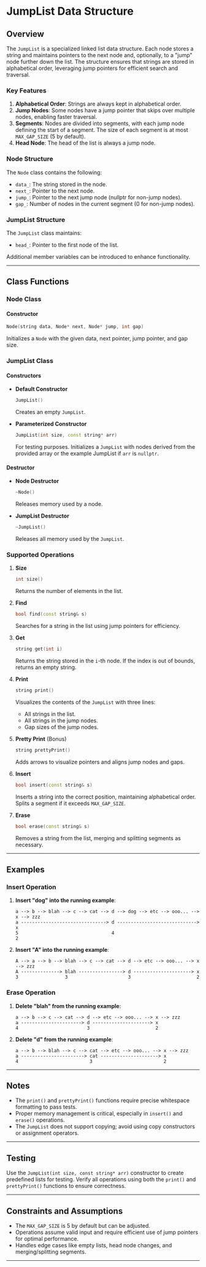 # JumpList Data Structure

## Overview
The `JumpList` is a specialized linked list data structure. Each node stores a string and maintains pointers to the next node and, optionally, to a "jump" node further down the list. The structure ensures that strings are stored in alphabetical order, leveraging jump pointers for efficient search and traversal.

### Key Features
1. **Alphabetical Order**: Strings are always kept in alphabetical order.
2. **Jump Nodes**: Some nodes have a jump pointer that skips over multiple nodes, enabling faster traversal.
3. **Segments**: Nodes are divided into segments, with each jump node defining the start of a segment. The size of each segment is at most `MAX_GAP_SIZE` (5 by default).
4. **Head Node**: The head of the list is always a jump node.

### Node Structure
The `Node` class contains the following:
- `data_`: The string stored in the node.
- `next_`: Pointer to the next node.
- `jump_`: Pointer to the next jump node (nullptr for non-jump nodes).
- `gap_`: Number of nodes in the current segment (0 for non-jump nodes).

### JumpList Structure
The `JumpList` class maintains:
- `head_`: Pointer to the first node of the list.

Additional member variables can be introduced to enhance functionality.

---

## Class Functions

### Node Class
#### Constructor
```cpp
Node(string data, Node* next, Node* jump, int gap)
```
Initializes a `Node` with the given data, next pointer, jump pointer, and gap size.

### JumpList Class
#### Constructors
- **Default Constructor**
  ```cpp
  JumpList()
  ```
  Creates an empty `JumpList`.

- **Parameterized Constructor**
  ```cpp
  JumpList(int size, const string* arr)
  ```
  For testing purposes. Initializes a `JumpList` with nodes derived from the provided array or the example JumpList if `arr` is `nullptr`.

#### Destructor
- **Node Destructor**
  ```cpp
  ~Node()
  ```
  Releases memory used by a node.

- **JumpList Destructor**
  ```cpp
  ~JumpList()
  ```
  Releases all memory used by the `JumpList`.

### Supported Operations
1. **Size**
   ```cpp
   int size()
   ```
   Returns the number of elements in the list.

2. **Find**
   ```cpp
   bool find(const string& s)
   ```
   Searches for a string in the list using jump pointers for efficiency.

3. **Get**
   ```cpp
   string get(int i)
   ```
   Returns the string stored in the `i`-th node. If the index is out of bounds, returns an empty string.

4. **Print**
   ```cpp
   string print()
   ```
   Visualizes the contents of the `JumpList` with three lines:
   - All strings in the list.
   - All strings in the jump nodes.
   - Gap sizes of the jump nodes.

5. **Pretty Print** (Bonus)
   ```cpp
   string prettyPrint()
   ```
   Adds arrows to visualize pointers and aligns jump nodes and gaps.

6. **Insert**
   ```cpp
   bool insert(const string& s)
   ```
   Inserts a string into the correct position, maintaining alphabetical order. Splits a segment if it exceeds `MAX_GAP_SIZE`.

7. **Erase**
   ```cpp
   bool erase(const string& s)
   ```
   Removes a string from the list, merging and splitting segments as necessary.

---

## Examples
### Insert Operation
1. **Insert "dog" into the running example**:
   ```
   a --> b --> blah --> c --> cat --> d --> dog --> etc --> ooo... --> x --> zzz
   a -------------------------------> d -----------------------------> x
   5                                  4                                2
   ```

2. **Insert "A" into the running example**:
   ```
   A --> a --> b --> blah --> c --> cat --> d --> etc --> ooo... --> x --> zzz
   A --------------> blah ----------------> d ---------------------> x
   3                 3                      3                        2
   ```

### Erase Operation
1. **Delete "blah" from the running example**:
   ```
   a --> b --> c --> cat --> d --> etc --> ooo... --> x --> zzz
   a ----------------------> d ---------------------> x
   4                         3                        2
   ```

2. **Delete "d" from the running example**:
   ```
   a --> b --> blah --> c --> cat --> etc --> ooo... --> x --> zzz
   a -----------------------> cat ---------------------> x
   4                          3                          2
   ```

---

## Notes
- The `print()` and `prettyPrint()` functions require precise whitespace formatting to pass tests.
- Proper memory management is critical, especially in `insert()` and `erase()` operations.
- The `JumpList` does not support copying; avoid using copy constructors or assignment operators.

---

## Testing
Use the `JumpList(int size, const string* arr)` constructor to create predefined lists for testing. Verify all operations using both the `print()` and `prettyPrint()` functions to ensure correctness.

---

## Constraints and Assumptions
- The `MAX_GAP_SIZE` is 5 by default but can be adjusted.
- Operations assume valid input and require efficient use of jump pointers for optimal performance.
- Handles edge cases like empty lists, head node changes, and merging/splitting segments.

---

